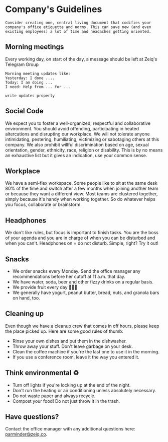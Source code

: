 # Company's Guidelines

```
Consider creating one, central living document that codifies your company's office etiquette and norms. This can save new (and even existing employees) a lot of time and headaches getting oriented.
```

## Morning meetings

Every working day, on start of the day, a message should be left at Zeiq's Telegram Group

```
Morning meeting updates like:
Yesterday: I done ....
Today: I am doing ...
I need: Help from ... for ...

write updates properly
```


## Social Code

We expect you to foster a well-organized, respectful and collaborative environment. You should avoid offending, participating in heated altercations and disrupting our workplace. We will not tolerate anyone intimidating, pestering, humiliating, victimizing or sabotaging others at this company. We also prohibit willful discrimination based on age, sexual orientation, gender, ethnicity, race, religion or disability. This is by no means an exhaustive list but it gives an indication, use your common sense.

## Workplace

We have a semi-flex workspace. Some people like to sit at the same desk 80% of the time and switch after a few months when joining another team or because they want a different view. Most teams are clustered together, simply because it's handy when working together. So do whatever helps you focus, collaborate or brainstorm.

## Headphones

We don't like rules, but focus is important to finish tasks. You are the boss of your agenda and you are in charge of when you can be disturbed and when you can't. Headphones on = do not disturb. Simple, right? Try it out!

## Snacks

- We order snacks every Monday. Send the office manager any recommendations before her cutoff at 11 a.m. that day.
- We have water, soda, beer and other fizzy drinks on a regular basis.
- We provide fruit every day 🍇🍎🍊
- We generally have yogurt, peanut butter, bread, nuts, and granola bars on hand, too.

## Cleaning up

Even though we have a cleanup crew that comes in off hours, please keep the place picked up. Here are some good rules of thumb: 

- Rinse your own dishes and put them in the dishwasher.
- Throw away your stuff. Don't leave garbage on your desk.
- Clean the coffee machine if you're the last one to use it in the morning.
- If you use a conference room, leave it the way you entered it.

## Think environmental ♻️

- Turn off lights if you're locking up at the end of the night.
- Don't run the heating or air conditioning unless absolutely necessary.
- Do not waste paper and always recycle.
- Compost your food! Do not just throw it in the trash.

## Have questions?

Contact the office manager with any additional questions here: [parminder@zeiq.co](mailto:parminder@zeiq.co).
